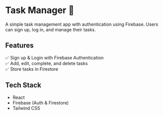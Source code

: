 # Task Manager 📝  

A simple task management app with authentication using Firebase. Users can sign up, log in, and manage their tasks.  

## Features  
✅ Sign up & Login with Firebase Authentication  
✅ Add, edit, complete, and delete tasks  
✅ Store tasks in Firestore  

## Tech Stack  
- React  
- Firebase (Auth & Firestore)  
- Tailwind CSS